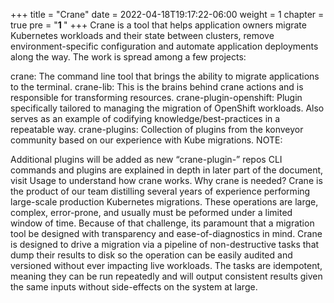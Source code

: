 +++
title = "Crane"
date = 2022-04-18T19:17:22-06:00
weight = 1
chapter = true
pre = "<b>1 </b>"
+++
Crane is a tool that helps application owners migrate Kubernetes workloads and their state between clusters, remove environment-specific configuration and automate application deployments along the way. The work is spread among a few projects:

crane: The command line tool that brings the ability to migrate applications to the terminal.
crane-lib: This is the brains behind crane actions and is responsible for transforming resources.
crane-plugin-openshift: Plugin specifically tailored to managing the migration of OpenShift workloads. Also serves as an example of codifying knowledge/best-practices in a repeatable way.
crane-plugins: Collection of plugins from the konveyor community based on our experience with Kube migrations.
NOTE:

Additional plugins will be added as new “crane-plugin-” repos
CLI commands and plugins are explained in depth in later part of the document, visit Usage to understand how crane works.
Why crane is needed?
Crane is the product of our team distilling several years of experience performing large-scale production Kubernetes migrations. These operations are large, complex, error-prone, and usually must be peformed under a limited window of time. Because of that challenge, its paramount that a migration tool be designed with transparency and ease-of-diagnostics in mind. Crane is designed to drive a migration via a pipeline of non-destructive tasks that dump their results to disk so the operation can be easily audited and versioned without ever impacting live workloads. The tasks are idempotent, meaning they can be run repeatedly and will output consistent results given the same inputs without side-effects on the system at large.
